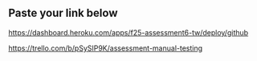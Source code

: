 ## Paste your link below

https://dashboard.heroku.com/apps/f25-assessment6-tw/deploy/github

https://trello.com/b/pSySIP9K/assessment-manual-testing
